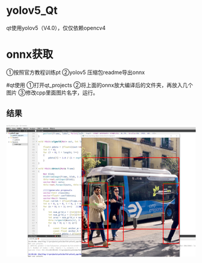 # yolov5_Qt
qt使用yolov5（V4.0），仅仅依赖opencv4


# onnx获取
①按照官方教程训练pt
②yolov5 压缩包readme导出onnx

#qt使用
①打开qt_projects
②将上面的onnx放大编译后的文件夹，再放入几个图片
③修改cpp里面图片名字，运行。


## 结果
![result](./qt_project/1.png)

